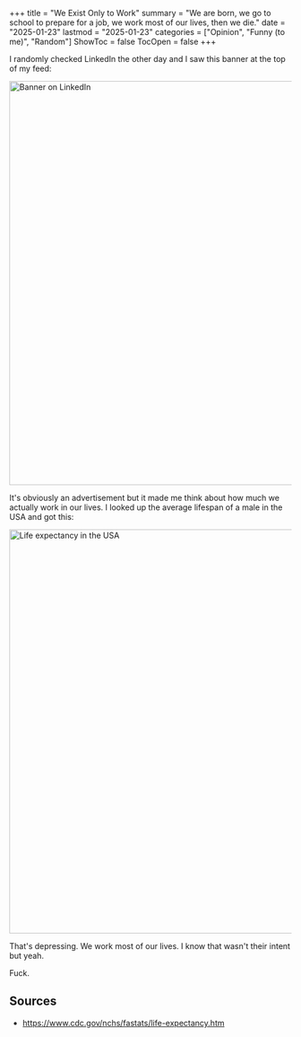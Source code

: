 +++
title = "We Exist Only to Work"
summary = "We are born, we go to school to prepare for a job, we work most of our lives, then we die."
date = "2025-01-23"
lastmod = "2025-01-23"
categories = ["Opinion", "Funny (to me)", "Random"]
ShowToc = false
TocOpen = false
+++

I randomly checked LinkedIn the other day and I saw this banner at the top of my feed:

<img src="/we-exist-only-to-work/linkedin-banner.webp" alt="Banner on LinkedIn" width="720" height="168" style="max-width: 100%; height: auto; aspect-ratio: 1092 / 256;" loading="lazy" decoding="async">

It's obviously an advertisement but it made me think about how much we actually work in our lives. I looked up the average lifespan of a male in the USA and got this:

<img src="/we-exist-only-to-work/life-expectancy.webp" alt="Life expectancy in the USA" width="720" height="281" style="max-width: 100%; height: auto; aspect-ratio: 2048 / 800;" loading="lazy" decoding="async">

That's depressing. We work most of our lives. I know that wasn't their intent but yeah.

Fuck.

## Sources

- https://www.cdc.gov/nchs/fastats/life-expectancy.htm
